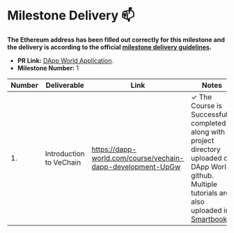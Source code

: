 # Milestone Delivery :mailbox:

**The Ethereum address has been filled out correctly for this milestone and the delivery is according to the official [milestone delivery guidelines](../).**  

* **PR Link:** [DApp World Application](https://github.com/vechain/grant-program/pull/120). 
* **Milestone Number:** 1

| Number | Deliverable | Link | Notes |
| ------------- | ------------- | ------------- |------------- |
| 1. | Introduction to VeChain | https://dapp-world.com/course/vechain-dapp-development-UpGw  | ✓ The Course is Successfully completed along with project directory uploaded on DApp World github. Multiple tutorials are also uploaded in [Smartbooks](https://dapp-world.com/smartbook/interact-with-smart-contract-on-vechain-from-javascript-Q3oD) | 

